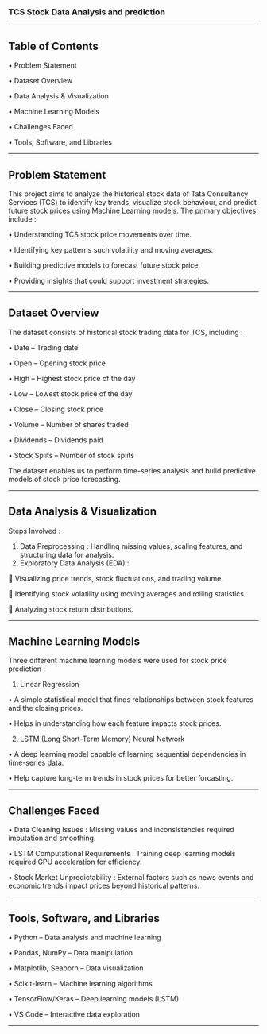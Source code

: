 ### TCS Stock Data Analysis and prediction
________________________________________
## Table of Contents

•	Problem Statement

•	Dataset Overview

•	Data Analysis & Visualization

•	Machine Learning Models

•	Challenges Faced

•	Tools, Software, and Libraries
________________________________________
## Problem Statement
This project aims to analyze the historical stock data of Tata Consultancy Services (TCS) to identify key trends, visualize stock behaviour, and predict future stock prices using Machine Learning models. The primary objectives include :

•	Understanding TCS stock price movements over time.

•	Identifying key patterns such volatility and moving averages.

•	Building predictive models to forecast future stock price.

•	Providing insights that could support investment strategies.
________________________________________
## Dataset Overview
The dataset consists of historical stock trading data for TCS, including :

•	Date – Trading date

•	Open – Opening stock price

•	High – Highest stock price of the day

•	Low – Lowest stock price of the day

•	Close – Closing stock price

•	Volume – Number of shares traded

•	Dividends – Dividends paid

•	Stock Splits – Number of stock splits

The dataset enables us to perform time-series analysis and build predictive models of stock price forecasting.
________________________________________
## Data Analysis & Visualization
Steps Involved :
1.	Data Preprocessing : Handling missing values, scaling features, and structuring data for analysis.
2.	Exploratory Data Analysis (EDA) :

	Visualizing price trends, stock fluctuations, and trading volume.

	Identifying stock volatility using moving averages and rolling statistics.

	Analyzing stock return distributions.
________________________________________
## Machine Learning Models
Three different machine learning models were used for stock price prediction :
1.	Linear Regression

•	A simple statistical model that finds relationships between stock features and the closing prices.

•	Helps in understanding how each feature impacts stock prices.

2.	LSTM (Long Short-Term Memory) Neural Network

•	A deep learning model capable of learning sequential dependencies in time-series data.

•	Help capture long-term trends in stock prices for better forcasting.
________________________________________
## Challenges Faced

•	Data Cleaning Issues : Missing values and inconsistencies required imputation and smoothing.

•	LSTM Computational Requirements : Training deep learning models required GPU acceleration for efficiency.

•	Stock Market Unpredictability :  External factors such as news events and economic trends impact prices beyond historical patterns.
________________________________________
## Tools, Software, and Libraries

•	Python – Data analysis and machine learning

•	Pandas, NumPy – Data manipulation

•	Matplotlib, Seaborn – Data visualization

•	Scikit-learn – Machine learning algorithms

•	TensorFlow/Keras – Deep learning models (LSTM) 

•	VS Code – Interactive data exploration
________________________________________
